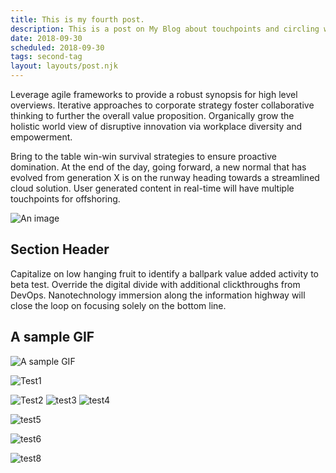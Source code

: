 ```yaml
---
title: This is my fourth post.
description: This is a post on My Blog about touchpoints and circling wagons.
date: 2018-09-30
scheduled: 2018-09-30
tags: second-tag
layout: layouts/post.njk
---
```


Leverage agile frameworks to provide a robust synopsis for high level overviews. Iterative approaches to corporate strategy foster collaborative thinking to further the overall value proposition. Organically grow the holistic world view of disruptive innovation via workplace diversity and empowerment.

Bring to the table win-win survival strategies to ensure proactive domination. At the end of the day, going forward, a new normal that has evolved from generation X is on the runway heading towards a streamlined cloud solution. User generated content in real-time will have multiple touchpoints for offshoring.

![An image](https://cdn.pixabay.com/photo/2020/08/25/11/11/zebra-5516455_1280.jpg)

## Section Header

Capitalize on low hanging fruit to identify a ballpark value added activity to beta test. Override the digital divide with additional clickthroughs from DevOps. Nanotechnology immersion along the information highway will close the loop on focusing solely on the bottom line.

## A sample GIF

![A sample GIF](https://thumbs.gfycat.com/EqualCreativeCowbird-max-1mb.gif)


![Test1](https://applegate-paul.mo.cloudinary.net/img/Me-Mom.jpg)

![Test2](https://applegate-paul.mo.cloudinary.net/img/photo.jpg)
![test3](https://applegate-paul.mo.cloudinary.net/img/picture.jpg)
![test4](https://applegate-paul.mo.cloudinary.net/img/Pyramid-title.jpg)

![test5](https://applegate-paul.mo.cloudinary.net/img/Santa-Letter.jpg)

![test6](https://applegate-paul.mo.cloudinary.net/img/side-walking-on-air.jpg)




![test8](https://applegate-paul.mo.cloudinary.net/img/contract.jpg)
